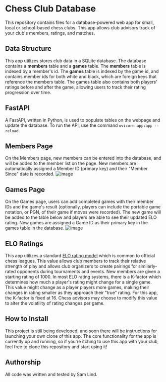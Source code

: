 # Chess Club Database
This repository contains files for a database-powered web app for small, local or school-based chess clubs.  This app allows club advisors track of your club's members, ratings, and matches.

## Data Structure
This app utilizes stores club data in a SQLite database.  The database contains a **members** table and a **games** table. The **members** table is indexed by a member's id. The **games** table is indexed by the game id, and contains member ids for both white and black, which are foreign keys that reference the members table.  The games table also contains both players' ratings before and after the game, allowing users to track their rating progression over time.

## FastAPI
A FastAPI, written in Python, is used to populate tables on the webpage and update the database.  To run the API, use the command `uvicorn app:app --reload`.

## Members Page
On the Members page, new members can be entered into the database, and will be added to the member list on the page.  New members are automatically assigned a Member ID (primary key) and their "Member Since" date is recorded.
![image](https://github.com/SamLind11/chess-club-database/assets/131621692/7d4e996b-0348-442d-95d3-a7fb7f92cf8b)

## Games Page
On the Games page, users can add completed games with their member IDs and the game's result (optionally, players can include the portable game notation, or PGN, of their game if moves were recorded).  The new game will be added to the table below and players are able to see their updated ELO rating.  New games are assigned a Game ID as their primary key in the games table in the database.
![image](https://github.com/SamLind11/chess-club-database/assets/131621692/478f6186-1dd9-43b3-9aed-173a9577c5d6)


## ELO Ratings
This app utilizes a standard [ELO rating model](https://en.wikipedia.org/wiki/Elo_rating_system) which is common to official chess leagues.  This value allows club members to track their relative strength of play and allows club organizers to create pairings for similarly-rated opponents during tournaments and events.  New members are given a starting rating of 1000.  In most ELO rating systems, there is a K-factor which determines how much a player's rating might change for a single game.  This value might change as a player players more games, making their changes in rating smaller as they approach their "true" rating.  For this app, the K-factor is fixed at 16.  Chess advisors may choose to modify this value to alter the volatility of rating changes per game.

## How to Install
This project is still being developed, and soon there will be instructions for launching your own clone of this app.  The core functionality for the app is currently up and running, so if you're itching to use this app with your club, feel free to clone this repository and start using it!

## Authorship
All code was written and tested by Sam Lind.
